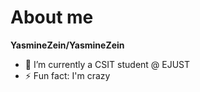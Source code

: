 # About me

**YasmineZein/YasmineZein** 

- 🔭 I’m currently a CSIT student @ EJUST
- ⚡ Fun fact: I'm crazy
